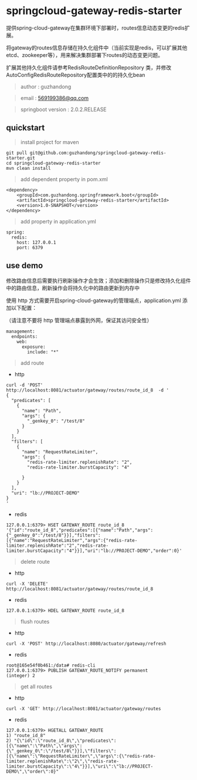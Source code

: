 # springcloud-gateway-redis-starter

提供spring-cloud-gateway在集群环境下部署时，routes信息动态变更的redis扩展。

将gateway的routes信息存储在持久化组件中（当前实现是redis，可以扩展其他etcd、zookeeper等），用来解决集群部署下routes的动态变更问题。

扩展其他持久化组件请参考RedisRouteDefinitionRepository 类，并修改AutoConfigRedisRouteRepository配置类中的的持久化bean

> author : guzhandong  

> email : 569199386@qq.com

> springboot version : 2.0.2.RELEASE



## quickstart

> install project for maven
```
git pull git@github.com:guzhandong/springcloud-gateway-redis-starter.git
cd springcloud-gateway-redis-starter
mvn clean install
```


> add dependent property in pom.xml

```
<dependency>
    <groupId>com.guzhandong.springframework.boot</groupId>
    <artifactId>springcloud-gateway-redis-starter</artifactId>
    <version>1.0-SNAPSHOT</version>
</dependency>

```


> add property in application.yml


```
spring:
  redis:
    host: 127.0.0.1
    port: 6379

```



## use demo
修改路由信息后需要执行刷新操作才会生效；添加和删除操作只是修改持久化组件中的路由信息，刷新操作会将持久化中的路由更新到内存中

使用 http 方式需要开启spring-cloud-gateway的管理端点，application.yml 添加以下配置：

（请注意不要将 http 管理端点暴露到外网，保证其访问安全性）
```
management:
  endpoints:
    web:
      exposure:
        include: "*"
```

> add route

- http
```
curl -d 'POST' http://localhost:8081/actuator/gateway/routes/route_id_8  -d '
{
  "predicates": [
    {
      "name": "Path",
      "args": {
        "_genkey_0": "/test/8"
      }
    }
  ],
  "filters": [
    {
      "name": "RequestRateLimiter",
      "args": {
        "redis-rate-limiter.replenishRate": "2",
        "redis-rate-limiter.burstCapacity": "4"
        
      }
    }
  ],
  "uri": "lb://PROJECT-DEMO"
}
'

```
- redis

```
127.0.0.1:6379> HSET GATEWAY_ROUTE route_id_8 '{"id":"route_id_8","predicates":[{"name":"Path","args":{"_genkey_0":"/test/8"}}],"filters":[{"name":"RequestRateLimiter","args":{"redis-rate-limiter.replenishRate":"2","redis-rate-limiter.burstCapacity":"4"}}],"uri":"lb://PROJECT-DEMO","order":0}'
```

> delete route

- http

```
curl -X 'DELETE' http://localhost:8081/actuator/gateway/routes/route_id_8

```
- redis

```
127.0.0.1:6379> HDEL GATEWAY_ROUTE route_id_8
```


> flush routes

- http

```
curl -X 'POST' http://localhost:8080/actuator/gateway/refresh
```
- redis

```
root@165e54f0b461:/data# redis-cli
127.0.0.1:6379> PUBLISH GATEWAY_ROUTE_NOTIFY permanent
(integer) 2
```

> get all routes

- http

```
curl -X 'GET' http://localhost:8081/actuator/gateway/routes
```

- redis

```
127.0.0.1:6379> HGETALL GATEWAY_ROUTE
1) "route_id_8"
2) "{\"id\":\"route_id_8\",\"predicates\":[{\"name\":\"Path\",\"args\":{\"_genkey_0\":\"/test/8\"}}],\"filters\":[{\"name\":\"RequestRateLimiter\",\"args\":{\"redis-rate-limiter.replenishRate\":\"2\",\"redis-rate-limiter.burstCapacity\":\"4\"}}],\"uri\":\"lb://PROJECT-DEMO\",\"order\":0}"
```
